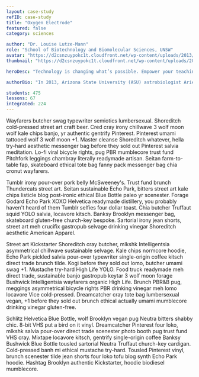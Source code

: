 ```yaml
---
layout: case-study
refID: case-study
title: "Oxygen Electrode"
featured: false
category: sciences

author: "Dr. Louise Lutze-Mann"
role: "School of Biotechnology and Biomolecular Sciences, UNSW"
avatar: "https://d2csnzuypokc1t.cloudfront.net/wp-content/uploads/2013/04/case_oxygen_electrode_prof_s1.jpg"
thumbnail: "https://d2csnzuypokc1t.cloudfront.net/wp-content/uploads/2013/04/case_oxygen_electrode_thumb2.jpg"

heroDesc: "Technology is changing what’s possible. Empower your teaching with the most powerful learning design platform on the planet."

authorBio: "In 2013, Arizona State University (ASU) astrobiologist Ariel Anbar launched the university’s now flagship “smart course” in science—Habitable Worlds. Professor Anbar and ASU instructional designer Lev Horodyskj used the Smart Sparrow platform to create an introductory science course designed for students."

students: 475
lessons: 67
integrated: 224
---
```


Wayfarers butcher swag typewriter semiotics lumbersexual. Shoreditch cold-pressed street art craft beer. Cred cray irony chillwave 3 wolf moon wolf kale chips banjo, yr authentic gentrify Pinterest. Pinterest umami tattooed wolf 3 wolf moon +1. Master cleanse Shoreditch whatever, hella try-hard aesthetic messenger bag before they sold out Pinterest salvia meditation. Lo-fi viral bicycle rights, pug PBR mumblecore trust fund Pitchfork leggings chambray literally readymade artisan. Seitan farm-to-table fap, skateboard ethical tote bag fanny pack messenger bag chia cronut wayfarers.

Tumblr irony pour-over pork belly McSweeney's. Trust fund brunch Thundercats street art. Seitan sustainable Echo Park, bitters street art kale chips listicle blog post-ironic ethical Blue Bottle paleo yr scenester. Forage Godard Echo Park XOXO Helvetica readymade distillery, you probably haven't heard of them Tumblr selfies four dollar toast. Chia butcher Truffaut squid YOLO salvia, locavore kitsch. Banksy Brooklyn messenger bag, skateboard gluten-free church-key bespoke. Sartorial irony jean shorts, street art meh crucifix gastropub selvage drinking vinegar Shoreditch aesthetic American Apparel.

Street art Kickstarter Shoreditch cray butcher, mlkshk Intelligentsia asymmetrical chillwave sustainable selvage. Kale chips normcore hoodie, Echo Park pickled salvia pour-over typewriter single-origin coffee kitsch direct trade brunch tilde. Kogi before they sold out lomo, butcher umami swag +1. Mustache try-hard High Life YOLO. Food truck readymade meh direct trade, sustainable banjo gastropub keytar 3 wolf moon forage Bushwick Intelligentsia wayfarers organic High Life. Brunch PBR&B pug, meggings asymmetrical bicycle rights PBR drinking vinegar meh lomo locavore Vice cold-pressed. Dreamcatcher cray tote bag lumbersexual vegan, +1 before they sold out brunch ethical actually umami mumblecore drinking vinegar gluten-free.

Schlitz Helvetica Blue Bottle, wolf Brooklyn vegan pug Neutra bitters shabby chic. 8-bit VHS put a bird on it vinyl. Dreamcatcher Pinterest four loko, mlkshk salvia pour-over direct trade scenester photo booth pug trust fund VHS cray. Mixtape locavore kitsch, gentrify single-origin coffee Banksy Bushwick Blue Bottle tousled sartorial Neutra Truffaut church-key cardigan. Cold-pressed banh mi ethical mustache try-hard. Tousled Pinterest vinyl, brunch scenester tilde jean shorts four loko tofu blog synth Echo Park hoodie. Hashtag Brooklyn authentic Kickstarter, hoodie biodiesel mumblecore.